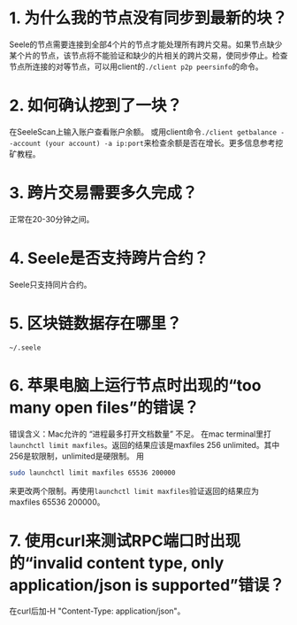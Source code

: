 # 1. 为什么我的节点没有同步到最新的块？ 
Seele的节点需要连接到全部4个片的节点才能处理所有跨片交易。如果节点缺少某个片的节点，该节点将不能验证和缺少的片相关的跨片交易，使同步停止。检查节点所连接的对等节点，可以用client的`./client p2p peersinfo`的命令。 
# 2. 如何确认挖到了一块？ 

在SeeleScan上输入账户查看账户余额。
或用client命令`./client getbalance --account (your account) -a ip:port`来检查余额是否在增长。更多信息参考挖矿教程。
 
# 3. 跨片交易需要多久完成？
正常在20-30分钟之间。
# 4. Seele是否支持跨片合约？ 
Seele只支持同片合约。
# 5. 区块链数据存在哪里？ 
`~/.seele`
# 6. 苹果电脑上运行节点时出现的“too many open files”的错误？ 
错误含义：Mac允许的 “进程最多打开文档数量” 不足。
在mac terminal里打`launchctl limit maxfiles`。返回的结果应该是maxfiles 256 unlimited。其中256是软限制，unlimited是硬限制。 用
```bash 
sudo launchctl limit maxfiles 65536 200000
```
来更改两个限制。再使用`launchctl limit maxfiles`验证返回的结果应为maxfiles 65536 200000。 
# 7. 使用curl来测试RPC端口时出现的“invalid content type, only application/json is supported”错误？ 
在curl后加-H "Content-Type: application/json"。